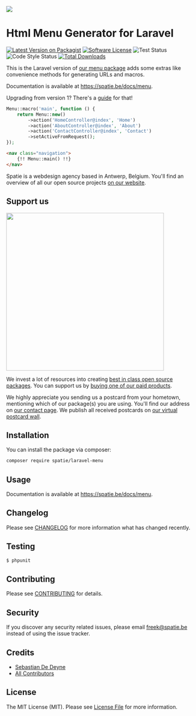 
[<img src="https://github-ads.s3.eu-central-1.amazonaws.com/support-ukraine.svg?t=1" />](https://supportukrainenow.org)

# Html Menu Generator for Laravel

[![Latest Version on Packagist](https://img.shields.io/packagist/v/spatie/laravel-menu.svg?style=flat-square)](https://packagist.org/packages/spatie/laravel-menu)
[![Software License](https://img.shields.io/badge/license-MIT-brightgreen.svg?style=flat-square)](LICENSE.md)
![Test Status](https://img.shields.io/github/workflow/status/spatie/laravel-menu/run-tests?label=tests)
![Code Style Status](https://img.shields.io/github/workflow/status/spatie/laravel-menu/Check%20&%20fix%20styling?label=code%20style)
[![Total Downloads](https://img.shields.io/packagist/dt/spatie/laravel-menu.svg?style=flat-square)](https://packagist.org/packages/spatie/laravel-menu)

This is the Laravel version of [our menu package](https://github.com/spatie/menu) adds some extras like convenience methods for generating URLs and macros.

Documentation is available at https://spatie.be/docs/menu.

Upgrading from version 1? There's a [guide](https://github.com/spatie/laravel-menu#upgrading-to-20) for that!

```php
Menu::macro('main', function () {
    return Menu::new()
        ->action('HomeController@index', 'Home')
        ->action('AboutController@index', 'About')
        ->action('ContactController@index', 'Contact')
        ->setActiveFromRequest();
});
```

```html
<nav class="navigation">
    {!! Menu::main() !!}
</nav>
```

Spatie is a webdesign agency based in Antwerp, Belgium. You'll find an overview of all our open source projects [on our website](https://spatie.be/opensource).

## Support us

[<img src="https://github-ads.s3.eu-central-1.amazonaws.com/laravel-menu.jpg?t=1" width="419px" />](https://spatie.be/github-ad-click/laravel-menu)

We invest a lot of resources into creating [best in class open source packages](https://spatie.be/open-source). You can support us by [buying one of our paid products](https://spatie.be/open-source/support-us).

We highly appreciate you sending us a postcard from your hometown, mentioning which of our package(s) you are using. You'll find our address on [our contact page](https://spatie.be/about-us). We publish all received postcards on [our virtual postcard wall](https://spatie.be/open-source/postcards).

## Installation

You can install the package via composer:

``` bash
composer require spatie/laravel-menu
```

## Usage

Documentation is available at https://spatie.be/docs/menu.

## Changelog

Please see [CHANGELOG](CHANGELOG.md) for more information what has changed recently.

## Testing

``` bash
$ phpunit
```

## Contributing

Please see [CONTRIBUTING](.github/CONTRIBUTING.md) for details.

## Security

If you discover any security related issues, please email freek@spatie.be instead of using the issue tracker.

## Credits

- [Sebastian De Deyne](https://github.com/sebastiandedeyne)
- [All Contributors](../../contributors)

## License

The MIT License (MIT). Please see [License File](LICENSE.md) for more information.
